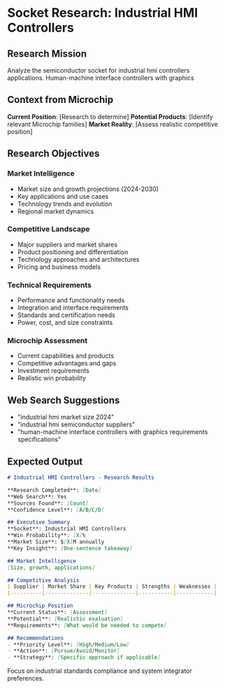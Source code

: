 # Socket Research: Industrial HMI Controllers

## Research Mission
Analyze the semiconductor socket for industrial hmi controllers applications. Human-machine interface controllers with graphics

## Context from Microchip
**Current Position**: [Research to determine]
**Potential Products**: [Identify relevant Microchip families]
**Market Reality**: [Assess realistic competitive position]

## Research Objectives

### Market Intelligence  
- Market size and growth projections (2024-2030)
- Key applications and use cases
- Technology trends and evolution
- Regional market dynamics

### Competitive Landscape
- Major suppliers and market shares
- Product positioning and differentiation  
- Technology approaches and architectures
- Pricing and business models

### Technical Requirements
- Performance and functionality needs
- Integration and interface requirements
- Standards and certification needs
- Power, cost, and size constraints

### Microchip Assessment
- Current capabilities and products
- Competitive advantages and gaps
- Investment requirements
- Realistic win probability

## Web Search Suggestions
- "industrial hmi market size 2024"
- "industrial hmi semiconductor suppliers"
- "human-machine interface controllers with graphics requirements specifications"

## Expected Output

```markdown
# Industrial HMI Controllers - Research Results

**Research Completed**: [Date]
**Web Search**: Yes
**Sources Found**: [Count]
**Confidence Level**: [A/B/C/D]

## Executive Summary
**Socket**: Industrial HMI Controllers
**Win Probability**: [X]%
**Market Size**: $[X]M annually  
**Key Insight**: [One-sentence takeaway]

## Market Intelligence
[Size, growth, applications]

## Competitive Analysis
| Supplier | Market Share | Key Products | Strengths | Weaknesses |
|----------|--------------|--------------|-----------|------------|

## Microchip Position
**Current Status**: [Assessment]
**Potential**: [Realistic evaluation]
**Requirements**: [What would be needed to compete]

## Recommendations
- **Priority Level**: [High/Medium/Low]
- **Action**: [Pursue/Avoid/Monitor]
- **Strategy**: [Specific approach if applicable]
```

Focus on industrial standards compliance and system integrator preferences.